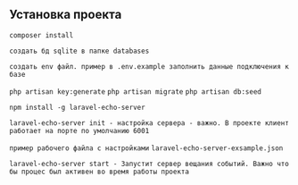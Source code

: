 ## Установка проекта ##

``composer install``

``создать бд sqlite в папке databases``

``создать env файл. пример в .env.example заполнить данные подключения к базе``

``php artisan key:generate``
``php artisan migrate``
``php artisan db:seed``

``npm install -g laravel-echo-server ``

``laravel-echo-server init - настройка сервера - важно. В проекте клиент работает на порте по умолчанию 6001``

``пример рабочего файла с настройками``
``laravel-echo-server-exsample.json``

``laravel-echo-server start - Запустит сервер вещания событий. Важно что бы процес был активен во время работы проекта``





